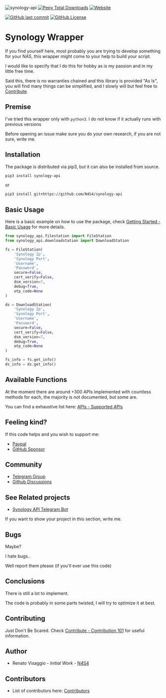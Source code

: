 
![synology-api](https://user-images.githubusercontent.com/33936751/100731387-99fffc00-33cb-11eb-833c-b6ab87177651.jpg)
<a href="https://pepy.tech/projects/synology-api" rel="noreferrer" target="_blank"><img alt="Pepy Total Downloads" src="https://img.shields.io/pepy/dt/synology-api?color=blue"></a>
<a href="https://n4s4.github.io/synology-api" rel="noreferrer" target="_blank"><img alt="Website" src="https://img.shields.io/website?url=https%3A%2F%2Fn4s4.github.io%2Fsynology-api&label=docs&color=green"></a>

<a href="https://github.com/N4S4/synology-api/commits/master/" rel="noreferrer" target="_blank"><img alt="GitHub last commit" src="https://img.shields.io/github/last-commit/n4s4/synology-api"></a>
<a href="https://github.com/N4S4/synology-api/blob/master/LICENSE.txt" rel="noreferrer" target="_blank"><img alt="GitHub License" src="https://img.shields.io/github/license/n4s4/synology-api"></a>


# Synology Wrapper

If you find yourself here, most probably you are trying to develop something for your NAS, this wrapper might come to your help to build your script.

I would like to specify that I do this for hobby as is my passion and in my little free time.

Said this, there is no warranties chained and this library is provided "As Is", you will find many things can be simplified, and I slowly will but feel free to [Contribute](https://n4s4.github.io/synology-api/docs/contribute).

## Premise

I've tried this wrapper only with `python3`.
I do not know if it actually runs with previous versions

Before opening an issue make sure you do your own research, if you are not sure, write me.

## Installation

The package is distributed via pip3, but it can also be installed from source.

```bash
pip3 install synology-api
```

or

```bash
pip3 install git+https://github.com/N4S4/synology-api
```


## Basic Usage
Here is a basic example on how to use the package, check [Getting Started - Basic Usage](https://n4s4.github.io/synology-api/docs/getting-started/usage) for more details.

```python
from synology_api.filestation import FileStation
from synology_api.downloadstation import DownloadStation

fs = FileStation(
    'Synology Ip',
    'Synology Port',
    'Username',
    'Password',
    secure=False,
    cert_verify=False,
    dsm_version=7,
    debug=True,
    otp_code=None
)

ds = DownloadStation(
    'Synology Ip',
    'Synology Port',
    'Username',
    'Password',
    secure=False,
    cert_verify=False,
    dsm_version=7,
    debug=True,
    otp_code=None
)

fs_info = fs.get_info()
ds_info = ds.get_info()

```

## Available Functions

At the moment there are around +300 APIs implemented with countless methods for each, the majority is not documented, but some are.

You can find a exhaustive list here:
[APIs - Supported APIs](https://n4s4.github.io/synology-api/docs/apis)

## Feeling kind?
If this code helps and you wish to support me:
- [Paypal](https://paypal.me/ren4s4)
- [GitHub Sponsor](https://github.com/sponsors/N4S4)

## Community
- [Telegram Group](https://t.me/SynologyApi)
- [Github Discussions](https://github.com/N4S4/synology-api/discussions)

## See Related projects

- [Synology API Telegram Bot](https://github.com/N4S4/synology-api-telegram-bot)

If you want to show your project in this section, write me.

## Bugs

Maybe?

I hate bugs..

Well report them please (if you'll ever use this code)

## Conclusions

There is still a lot to implement.

The code is probably in some parts twisted, I will try to optimize it at best.

## Contributing

Just Don't Be Scared.
Check [Contribute - Contribution 101](https://n4s4.github.io/synology-api/docs/contribute) for useful information.

## Author

- Renato Visaggio - _Initial_ _Work_ - [N4S4](https://github.com/N4S4)

## Contributors

- List of contributors here: [Contributors](https://github.com/N4S4/synology-api/graphs/contributors)

